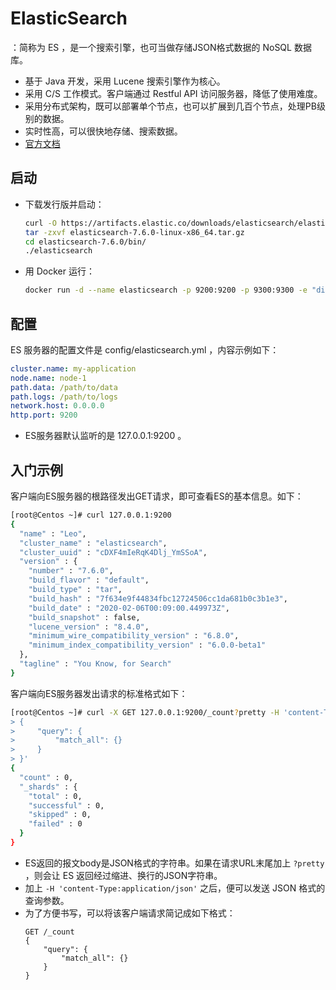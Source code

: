 # ElasticSearch

：简称为 ES ，是一个搜索引擎，也可当做存储JSON格式数据的 NoSQL 数据库。
- 基于 Java 开发，采用 Lucene 搜索引擎作为核心。
- 采用 C/S 工作模式。客户端通过 Restful API 访问服务器，降低了使用难度。
- 采用分布式架构，既可以部署单个节点，也可以扩展到几百个节点，处理PB级别的数据。
- 实时性高，可以很快地存储、搜索数据。
- [官方文档](https://www.elastic.co/guide/en/elasticsearch/reference/7.6/index.html)

## 启动

- 下载发行版并启动：
    ```sh
    curl -O https://artifacts.elastic.co/downloads/elasticsearch/elasticsearch-7.6.0-linux-x86_64.tar.gz
    tar -zxvf elasticsearch-7.6.0-linux-x86_64.tar.gz
    cd elasticsearch-7.6.0/bin/
    ./elasticsearch
    ```

- 用 Docker 运行：
    ```sh
    docker run -d --name elasticsearch -p 9200:9200 -p 9300:9300 -e "discovery.type=single-node" elasticsearch:7.6
    ```

## 配置

ES 服务器的配置文件是 config/elasticsearch.yml ，内容示例如下：
```yaml
cluster.name: my-application
node.name: node-1
path.data: /path/to/data
path.logs: /path/to/logs
network.host: 0.0.0.0
http.port: 9200
```
- ES服务器默认监听的是 127.0.0.1:9200 。


## 入门示例

客户端向ES服务器的根路径发出GET请求，即可查看ES的基本信息。如下：
```sh
[root@Centos ~]# curl 127.0.0.1:9200
{
  "name" : "Leo",
  "cluster_name" : "elasticsearch",
  "cluster_uuid" : "cDXF4mIeRqK4Dlj_YmSSoA",
  "version" : {
    "number" : "7.6.0",
    "build_flavor" : "default",
    "build_type" : "tar",
    "build_hash" : "7f634e9f44834fbc12724506cc1da681b0c3b1e3",
    "build_date" : "2020-02-06T00:09:00.449973Z",
    "build_snapshot" : false,
    "lucene_version" : "8.4.0",
    "minimum_wire_compatibility_version" : "6.8.0",
    "minimum_index_compatibility_version" : "6.0.0-beta1"
  },
  "tagline" : "You Know, for Search"
}
```

客户端向ES服务器发出请求的标准格式如下：
```sh
[root@Centos ~]# curl -X GET 127.0.0.1:9200/_count?pretty -H 'content-Type:application/json' -d '
> {
>     "query": {
>         "match_all": {}
>     }
> }'
{
  "count" : 0,
  "_shards" : {
    "total" : 0,
    "successful" : 0,
    "skipped" : 0,
    "failed" : 0
  }
}
```
- ES返回的报文body是JSON格式的字符串。如果在请求URL末尾加上 `?pretty` ，则会让 ES 返回经过缩进、换行的JSON字符串。
- 加上 `-H 'content-Type:application/json'` 之后，便可以发送 JSON 格式的查询参数。
- 为了方便书写，可以将该客户端请求简记成如下格式：
    ```
    GET /_count
    {
        "query": {
            "match_all": {}
        }
    }
    ```
